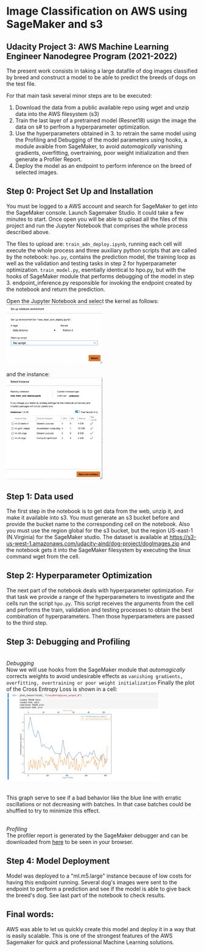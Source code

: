 # Image Classification on AWS using SageMaker and s3
## Udacity Project 3: AWS Machine Learning Engineer Nanodegree Program (2021-2022)

The present work consists in taking a large datafile of dog images classified by breed and construct
a model to be able to predict the breeds of dogs on the test file.

For that main task several minor steps are to be executed:
1. Download the data from a public available repo using wget and unzip data into the AWS filesystem (s3)
2. Train the last layer of a pretrained model (Resnet18) usign the image the data on s# to perfrom a hyperparameter optimization.
3. Use the hyperparameters obtained in 3. to retrain the same model using the Profiling and Debugging of the model  parameters using hooks, a module avaible from SageMaker, to avoid *automagically* vanishing gradients, overfitting, overtraining, poor weight initialization and then generate a Profiler Report.
4. Deploy the model as an endpoint to perform inference on the breed of selected images. 


## Step 0: Project Set Up and Installation
You must be logged to a AWS account and search for SageMaker to get into the SageMaker console. 
Launch Sagemaker Studio.
It could take a few minutes to start. 
Once open you will be able to upload all the files of this project and run the Jupyter Notebook that comprises the whole process described above.


The files to upload are: 
`train_adn_deploy.ipynb`, running each cell will execute the whole process and three auxiliary python scripts that are called by the notebook:
`hpo.py`, contains the prediction model, the training loop as well as the validation and testing tasks in step 2 for hyperparameter optimization.
`train_model.py`, esentially identical to hpo.py, but with the hooks of SageMaker module that performs debugging of the model in step 3.
endpoint_inference.py responsible for invoking the endpoint created by the notebook and return the prediction.

Open the Jupyter Notebook and select the kernel as follows:
<br/>
<img src="images/kernel.png" width="50%">
<br/>
<br/>
and the instance:<br/>
<img src="images/instance.png" width="50%">
<br/>




## Step 1: Data used
The first step in the notebook is to get data from the web, unzip it, and make it available into s3.
You must generate an s3 bucket before and provide the bucket name to the corresponding cell on the notebook.
Also you must use the region global for the s3 bucket, but the region US-east-1 (N.Virginia) for the SageMaker studio.
The dataset is available at https://s3-us-west-1.amazonaws.com/udacity-aind/dog-project/dogImages.zip 
and the notebook gets it into the SageMaker filesystem by executing the linux command wget from the cell. 


## Step 2: Hyperparameter Optimization
The next part of the notebook deals with hyperparameter optimization. For that task we provide a range of the hyperparameters to investigate and the cells 
run the script `hpo.py`.
This script receives the arguments from the cell and performs the train, validation and testing processes to obtain the best combination of hyperparameters.
Then those hyperparameters are passed to the third step.

## Step 3: Debugging and Profiling
<br/>*Debugging*<br/>
Now we will use hooks from the SageMaker module that *automagically* corrects weights to avoid undesirable effects as 
`vanishing gradients, overfitting, overtraining or poor weight initialization`
Finally the plot of the Cross Entropy Loss is shown in a cell:
<br/>
<img src="images/crossentropy.png" width="80%">
<br/><br/>

This graph serve to see if a bad behavior like the blue line with erratic oscillations or not decreasing with batches. 
In that case batches could be shuffled to try to minimize this effect.

<br/>*Profiling*<br/>
The profiler report is generated by the SageMaker debugger and can be downloaded from [here](profiler/profiler-report.html) to be seen in your browser.
<br/>


## Step 4: Model Deployment
Model was deployed to a "ml.m5.large" instance because of low costs for having this endpoint running. 
Several dog's images were sent to the endpoint to perform a prediction and see if the model is able to give back the breed's dog.
See last part of the notebook to check results.

## Final words:
AWS was able to let us quickly create this model and deploy it in a way that is easily scalable. This is one of the strongest features of the AWS Sagemaker
for quick and professional Machine Learning solutions.
